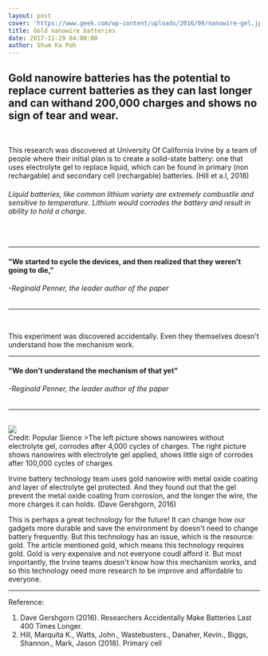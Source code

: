 ```yaml
---
layout: post
cover: 'https://www.geek.com/wp-content/uploads/2016/09/nanowire-gel.jpg'
title: Gold nanowire batteries
date: 2017-11-29 04:00:00
author: Shum Ka Poh
---
```


## Gold nanowire batteries has the potential to replace current batteries as they can last longer and can withand 200,000 charges and shows no sign of tear and wear. ##

<br>

This research was discovered at University Of California Irvine by a team of people where their initial plan is to create a solid-state battery: one that uses electrolyte gel to replace liquid, which can be found in primary (non rechargable) and secondary cell (rechargable) batteries. (Hill et a.l, 2018)

###### Liquid batteries, like common lithium variety are *extremely combustile* and sensitive to temperature. Lithium would corrodes the battery and result in ability to hold a charge. ######

<br>

---
#### "We started to cycle the devices, and then realized that they weren't going to die," ####
###### -Reginald Penner, the leader author of the paper #######
---

<br>

This experiment was discovered accidentally. Even they themselves doesn't understand how the mechanism work.

---
#### "We don't understand the mechanism of that yet" ####
###### -Reginald Penner, the leader author of the paper #######
---

<br>

<img src="https://www.popsci.com/sites/popsci.com/files/styles/325_1x_/public/fig7-sem_shell_loss.jpg" style="margin:auto;display:block;">
Credit: Popular Sience
>The left picture shows nanowires without electrolyte gel, corrodes after 4,000 cycles of charges. The right picture shows nanowires with electrolyte gel applied, shows little sign of corrodes after 100,000 cycles of charges

Irvine battery technology team uses gold nanowire with metal oxide coating and layer of electrolyte gel protected. And they found out that the gel prevent the metal oxide coating from corrosion, and the longer the wire, the more charges it can holds. (Dave Gershgorn, 2016)

This is perhaps a great technology for the future! It can change how our gadgets more durable and save the environment by doesn't need to change battery frequently. But this technology has an issue, which is the resource: gold. The article mentioned gold, which means this technology requires gold. Gold is very expensive and not everyone coudl afford it. But most importantly, the Irvine teams doesn't know how this mechanism works, and so this technology need more research to be improve and affordable to everyone.  

---

Reference:  
1. Dave Gershgorn (2016). Researchers Accidentally Make Batteries Last 400 Times Longer.  
2. Hill, Marquita K., Watts, John., Wastebusters., Danaher, Kevin., Biggs, Shannon., Mark, Jason (2018). Primary cell

